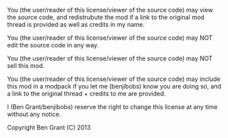 You (the user/reader of this license/viewer of the source code) may view the source code, and redistrubute the mod if a link to the original mod thread is provided as well as credits in my name.

You  (the user/reader of this license/viewer of the source code) may NOT edit the source code in any way.

You  (the user/reader of this license/viewer of the source code) may NOT sell this mod.

You  (the user/reader of this license/viewer of the source code) may include this mod in a modpack if you let me (benjibobs) know you are doing so, and a link to the original thread + credits to me are provided.

I (Ben Grant/benjibobs) reserve the right to change this license at any time without any notice.

Copyright Ben Grant (C) 2013